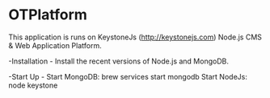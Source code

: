 # OTPlatform

This application is runs on KeystoneJs (http://keystonejs.com) Node.js CMS & Web Application Platform. 

-Installation - Install the recent versions of Node.js and MongoDB.

-Start Up -
  Start MongoDB: brew services start mongodb
  Start NodeJs: node keystone

